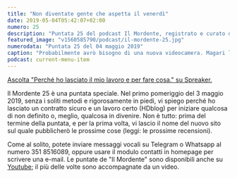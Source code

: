 ```yaml
---
title: "Non diventate gente che aspetta il venerdì"
date: 2019-05-04T05:42:07+02:00
numero: 25
description: "Puntata 25 del podcast Il Mordente, registrato e curato da Riccardo Palombo."
featured_image: "v1560585790/podcast/il-mordente-25.jpg"
numerodata: "Puntata 25 del 04 maggio 2019"
caption: "Probabilmente avrò bisogno di una nuova videocamera. Magari la Tamvision armeggiata in questa foto dall'operatore Tuomo Kurikka nel 1965 (non sto inventando, è tutto documentato su Flickr."
podcast: current-menu-item
---
```


<a class="spreaker-player" href="https://www.spreaker.com/episode/17825443" data-resource="episode_id=17825443" data-width="100%" data-height="200px" data-theme="light" data-playlist="false" data-playlist-continuous="false" data-autoplay="false" data-live-autoplay="false" data-chapters-image="true" data-episode-image-position="right" data-hide-logo="false" data-hide-likes="false" data-hide-comments="false" data-hide-sharing="false" data-hide-download="true">Ascolta "Perché ho lasciato il mio lavoro e per fare cosa." su Spreaker.</a>

Il Mordente 25 è una puntata speciale. Nel primo pomeriggio del 3 maggio 2019, senza i soliti metodi e rigorosamente in piedi, vi spiego perché ho lasciato un contratto sicuro e un lavoro certo (HDblog) per iniziare qualcosa di non definito o, meglio, qualcosa in divenire. Non è tutto: prima del termine della puntata, e per la prima volta, vi lascio il nome del nuovo sito sul quale pubblicherò le prossime cose (leggi: le prossime recensioni).

Come al solito, potete inviare messaggi vocali su Telegram o Whatsapp al numero 351 8516089, oppure usare il modulo contatti in homepage per scrivere una e-mail. Le puntate de "Il Mordente" sono disponibili anche su <a class="text-info" title="Canale Youtube Riccardo Palombo" href="https://www.youtube.com/riccardopalombo">Youtube</a>; il più delle volte sono accompagnate da un video.